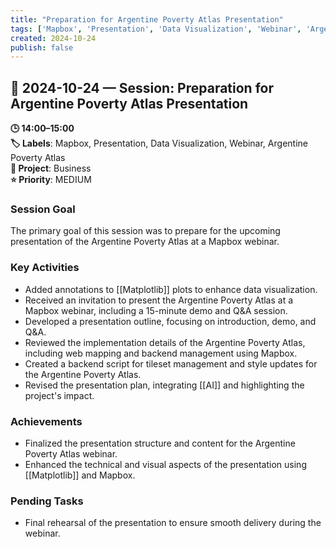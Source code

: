 ```yaml
---
title: "Preparation for Argentine Poverty Atlas Presentation"
tags: ['Mapbox', 'Presentation', 'Data Visualization', 'Webinar', 'Argentine Poverty Atlas']
created: 2024-10-24
publish: false
---
```


## 📅 2024-10-24 — Session: Preparation for Argentine Poverty Atlas Presentation

**🕒 14:00–15:00**  
**🏷️ Labels**: Mapbox, Presentation, Data Visualization, Webinar, Argentine Poverty Atlas  
**📂 Project**: Business  
**⭐ Priority**: MEDIUM  


### Session Goal
The primary goal of this session was to prepare for the upcoming presentation of the Argentine Poverty Atlas at a Mapbox webinar.

### Key Activities
- Added annotations to [[Matplotlib]] plots to enhance data visualization.
- Received an invitation to present the Argentine Poverty Atlas at a Mapbox webinar, including a 15-minute demo and Q&A session.
- Developed a presentation outline, focusing on introduction, demo, and Q&A.
- Reviewed the implementation details of the Argentine Poverty Atlas, including web mapping and backend management using Mapbox.
- Created a backend script for tileset management and style updates for the Argentine Poverty Atlas.
- Revised the presentation plan, integrating [[AI]] and highlighting the project's impact.

### Achievements
- Finalized the presentation structure and content for the Argentine Poverty Atlas webinar.
- Enhanced the technical and visual aspects of the presentation using [[Matplotlib]] and Mapbox.

### Pending Tasks
- Final rehearsal of the presentation to ensure smooth delivery during the webinar.
